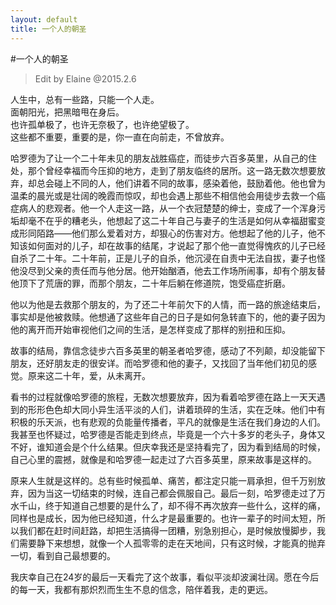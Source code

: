 ```yaml
---
layout: default
title: 一个人的朝圣
---
```

#一个人的朝圣
>Edit by Elaine @2015.2.6

人生中，总有一些路，只能一个人走。   
面朝阳光，把黑暗甩在身后。   
也许孤单极了，也许无奈极了，也许绝望极了。  
这些都不重要，重要的是，你一直在向前走，不曾放弃。  

哈罗德为了让一个二十年未见的朋友战胜癌症，而徒步六百多英里，从自己的住处，那个曾经幸福而今压抑的地方，走到了朋友临终的居所。这一路无数次想要放弃，却总会碰上不同的人，他们讲着不同的故事，感染着他，鼓励着他。他也曾为温柔的晨光或是壮阔的晚霞而惊叹，却也会遇上那些不相信他会用徒步去救一个癌症病人的悲观者。他一个人走这一路，从一个衣冠楚楚的绅士，变成了一个浑身污垢却毫不在乎的糟老头，他想起了这二十年自己与妻子的生活是如何从幸福甜蜜变成形同陌路——他们那么爱着对方，却狠心的伤害对方。他想起了他的儿子，他不知该如何面对的儿子，却在故事的结尾，才说起了那个他一直觉得愧疚的儿子已经自杀了二十年。二十年前，正是儿子的自杀，他沉浸在自责中无法自拔，妻子也怪他没尽到父亲的责任而与他分居。他开始酗酒，他去工作场所闹事，却有个朋友替他顶下了荒唐的罪，而那个朋友，二十年后躺在修道院，饱受癌症折磨。   

他以为他是去救那个朋友的，为了还二十年前欠下的人情，而一路的旅途结束后，事实却是他被救赎。他想通了这些年自己的日子是如何急转直下的，他的妻子因为他的离开而开始审视他们之间的生活，是怎样变成了那样的别扭和压抑。
  
故事的结局，靠信念徒步六百多英里的朝圣者哈罗德，感动了不列颠，却没能留下朋友，还好朋友走的很安详。而哈罗德和他的妻子，又找回了当年他们初见的感觉。原来这二十年，爱，从未离开。  

看书的过程就像哈罗德的旅程，无数次想要放弃，因为看着哈罗德在路上一天天遇到的形形色色却大同小异生活平淡的人们，讲着琐碎的生活，实在乏味。他们中有积极的乐天派，也有悲观的负能量传播者，平凡的就像是生活在我们身边的人们。我甚至也怀疑过，哈罗德是否能走到终点，毕竟是一个六十多岁的老头子，身体又不好，谁知道会是个什么结果。但庆幸我还是坚持看完了，因为看到结局的时候，自己心里的震撼，就像是和哈罗德一起走过了六百多英里，原来故事是这样的。  

原来人生就是这样的。总有些时候孤单、痛苦，都注定只能一肩承担，但千万别放弃，因为当这一切结束的时候，连自己都会佩服自己。最后一刻，哈罗德走过了万水千山，终于知道自己想要的是什么了，却不得不再次放弃一些什么，这样的痛，同样也是成长，因为他已经知道，什么才是最重要的。也许一辈子的时间太短，所以我们都在赶时间赶路，却把生活搞得一团糟，别急别担心，是时候放慢脚步，我们需要静下来想想，就像一个人孤零零的走在天地间，只有这时候，才能真的抛弃一切，看到自己最想要的。  

我庆幸自己在24岁的最后一天看完了这个故事，看似平淡却波澜壮阔。愿在今后的每一天，我都有那炽烈而生生不息的信念，陪伴着我，走的更远。